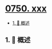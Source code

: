 # [0750. xxx](https://github.com/Tdahuyou/TNotes.leetcode/tree/main/notes/0750.%20xxx)

<!-- region:toc -->

- [1. 📝 概述](#1--概述)

<!-- endregion:toc -->

## 1. 📝 概述
